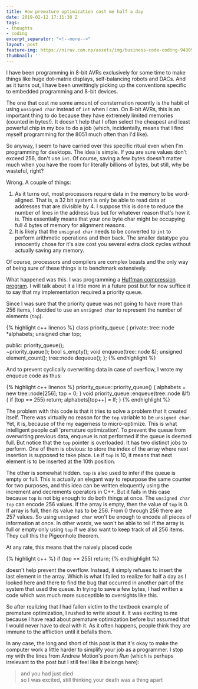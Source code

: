 ```yaml
---
title: How premature optimization cost me half a day
date: 2019-02-12 17:11:38 Z
tags:
- thoughts
- coding
excerpt_separator: "<!--more-->"
layout: post
feature-img: https://nirav.com.np/assets/img/business-code-coding-943096.jpg
thumbnail: ''
---
```


I have been programming in 8-bit AVRs exclusively for some time to make things like huge dot-matrix displays, self-balancing robots and DACs. And as it turns out, I have been unwittingly picking up the conventions specific to embedded programming and 8-bit devices.
<!--more-->

The one that cost me some amount of consternation recently is the habit of using `unsigned char` instead of `int` when I can. On 8-bit AVRs, this is an important thing to do because they have extremely limited memories (counted in bytes!). It doesn't help that I often select the cheapest and least powerful chip in my box to do a job (which, incidentally, means that I find myself programming for the 8051 much often than I'd like).

So anyway, I seem to have carried over this specific ritual even when I'm programming for desktops. The idea is simple. If you are sure values don't exceed 256, don't use `int`. Of course, saving a few bytes doesn't matter much when you have the room for literally billions of bytes, but still, why be wasteful, right?

Wrong. A couple of things:

1. As it turns out, most processors require data in the memory to be word-aligned. That is, a 32 bit system is only be able to read data at addresses that are divisible by 4. I suppose this is done to reduce the number of lines in the address bus but for whatever reason that's how it is. This essentially means that your one byte char might be occupying full 4 bytes of memory for alignment reasons.
2. It is likely that the `unsigned char` needs to be converted to `int` to perform arithmetic operations and then back. The smaller datatype you innocently chose for it's size cost you several extra clock cycles without actually saving any memory.

Of course, processors and compilers are complex beasts and the only way of being sure of these things is to benchmark extensively.

What happened was this. I was programming a [Huffman compression program](https://github.com/niravcodes/huffman_compression "github link to huffman compression"). I will talk about it a little more in a future post but for now suffice it to say that my implementation required a priority queue.

Since I was sure that the priority queue was not going to have more than 256 items, I decided to use an `unsigned char` to represent the number of elements (`top`).

{% highlight c++ linenos %}
class priority_queue
{
private:
  tree::node *alphabets;
  unsigned char top;

public:
  priority_queue();  
  ~priority_queue();
  bool s_empty();
  void enqueue(tree::node &);
  unsigned element_count();
  tree::node dequeue();
};
{% endhighlight %}

And to prevent cyclically overwriting data in case of overflow, I wrote my enqueue code as thus:

{% highlight c++ linenos %}
priority_queue::priority_queue()
{
  alphabets = new tree::node[256];
  top = 0;
}
void priority_queue::enqueue(tree::node &lf)
{
  if (top == 255)
    return;
  alphabets[top++] = lf;
}
{% endhighlight %}

The problem with this code is that it tries to solve a problem that it created itself. There was virtually no reason for the `top` variable to be `unsigned char`. Yet, it is, because of the my eagerness to micro-optimize. This is what intelligent people call 'premature optimization'. To prevent the queue from overwriting previous data, enqueue is not performed if the queue is deemed full. But notice that the `top` pointer is overloaded. It has two distinct jobs to perform. One of them is obvious: to store the index of the array where next insertion is supposed to take place. i.e if `top` is 10, it means that next element is to be inserted at the 10th position.

The other is somewhat hidden. `top` is also used to infer if the queue is empty or full. This is actually an elegant way to repurpose the same counter for two purposes, and this idea can be written eloquently using the increment and decrements operators in C++. But it fails in this case because `top` is not big enough to do both things at once. The `unsigned char` `top` can encode 256 values. If the array is empty, then the value of `top` is 0. If array is full, then its value has to be 256. From 0 through 256 there are 257 values. So using `unsigned char` won't be enough to encode all pieces of information at once. In other words, we won't be able to tell if the array is full or empty only using `top` if we also want to keep track of all 256 items. They call this the Pigeonhole theorem.

At any rate, this means that the naively placed code

{% highlight c++ %}
if (top == 255)
  return;
{% endhighlight %}

doesn't help prevent the overflow. Instead, it simply refuses to insert the last element in the array. Which is what I failed to realize for half a day as I looked here and there to find the bug that occurred in another part of the system that used the queue. In trying to save a few bytes, I had written a code which was much more susceptible to oversights like this.

So after realizing that I had fallen victim to the textbook example of premature optimization, I rushed to write about it. It was exciting to me because I have read about premature optimization before but assumed that I would never have to deal with it. As it often happens, people think they are immune to the affliction until it befalls them.

In any case, the long and short of this post is that it's okay to make the computer work a little harder to simplify your job as a programmer. I stop my with the lines from Andrew Motion's poem _Run_ (which is perhaps irrelevant to the post but I still feel like it belongs here):

> and you had just died  
> so I was excited, still thinking your death was a thing apart